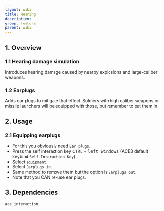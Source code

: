 ```yaml
---
layout: wiki
title: Hearing
description: 
group: feature
parent: wiki
---
```


## 1. Overview

### 1.1 Hearing damage simulation
Introduces hearing damage caused by nearby explosions and large-caliber weapons.

### 1.2  Earplugs
Adds ear plugs to mitigate that effect. Soldiers with high caliber weapons or 
missile launchers will be equipped with those, but remember to put them in.

## 2. Usage

### 2.1 Equipping earplugs
- For this you obviously need `Ear plugs`.
- Press the self interaction key <kbd>CTRL</kbd> + <kbd>left windows</kbd> (ACE3 default  keybind `Self Interaction Key`).
- Select `equipment`.
- Select `Earplugs in`.
- Same method to remove them but the option is `Earplugs out`.
- Note that you CAN re-use ear plugs.

## 3. Dependencies

`ace_interaction`